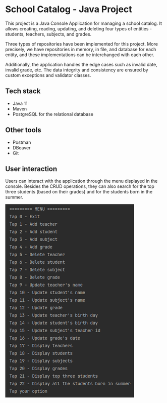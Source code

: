 # School Catalog - Java Project

This project is a Java Console Application for managing a school catalog. It allows creating, reading, updating, and deleting four types of entities - students, teachers, subjects, and grades.

Three types of repositories have been implemented for this project. More precisely, we have repositories in memory, in file, and database for each entity, and these implementations can be interchanged with each other. 

Additionally, the application handles the edge cases such as invalid date, invalid grade, etc. The data integrity and consistency are ensured by custom exceptions and validator classes.

## Tech stack
- Java 11
- Maven 
- PostgreSQL for the relational database

## Other tools
- Postman 
- DBeaver 
- Git

## User interaction

Users can interact with the application through the menu displayed in the console. Besides the CRUD operations, they can also search for the top three students (based on their grades) and for the students born in the summer.


![Screenshot](https://github.com/marta32/CatalogJava/blob/main/images/Menu.png)
